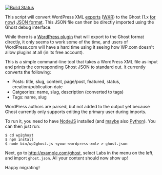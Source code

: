 [![Build Status](https://travis-ci.org/jonhoo/wp2ghost.svg?branch=master)](https://travis-ci.org/jonhoo/wp2ghost)

This script will convert WordPress XML [exports][wpexport] ([WXR][wxr]) to the
Ghost (1.x [for now][1x]) [JSON format][gjson]. This JSON file can then
be directly imported using the Ghost debug interface.

While there is a [WordPress plugin][wpghost] that will export to the Ghost
format directly, it only seems to work some of the time, and users of
WordPress.com will have a hard time using it seeing how WP.com doesn't allow
plugins at all (in its free account).

This is a simple command-line tool that takes a WordPress XML file as input and
prints the corresponding Ghost JSON to standard out. It currently converts the
following:

  - Posts: title, slug, content, page/post, featured, status, creation/publication date
  - Catgeories: name, slug, description (converted to tags)
  - Tags: name, slug

WordPress authors are parsed, but not added to the output yet because Ghost
currently only supports editing the primary user during imports.

To run it, you need to have [NodeJS][node] installed (and
[maybe](https://github.com/jonhoo/wp2ghost/issues/12) also [Python][python]). You
can then just run:

    $ cd wp2ghost
    $ npm install
    $ node bin/wp2ghost.js <your-wordpress-xml> > ghost.json

Next, go to http://example.com/ghost, select Labs in the menu on the
left, and import `ghost.json`. All your content should now show up!

Happy migrating!

  [wpexport]: http://en.support.wordpress.com/export/
  [wxr]: http://devtidbits.com/2011/03/16/the-wordpress-extended-rss-wxr-exportimport-xml-document-format-decoded-and-explained/
  [gjson]: https://docs.ghost.org/api/migration/#json-file-structure
  [wpghost]: http://wordpress.org/plugins/ghost/
  [node]: http://nodejs.org/
  [python]: https://www.python.org/
  [1x]: https://github.com/jonhoo/wp2ghost/issues/13
